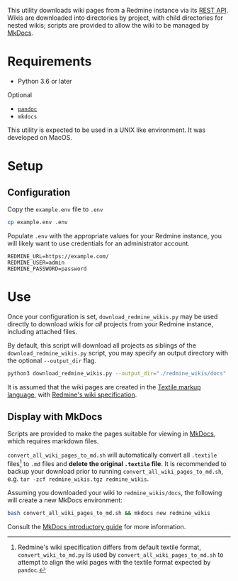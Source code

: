 This utility downloads wiki pages from a Redmine instance via its [REST API](https://www.redmine.org/projects/redmine/wiki/rest_api). Wikis are downloaded into directories by project, with child directories for nested wikis; scripts are provided to allow the wiki to be managed by [MkDocs](https://www.mkdocs.org/).

# Requirements

* Python 3.6 or later

Optional
* [`pandoc`](https://pandoc.org/installing.html)
* `mkdocs`


This utility is expected to be used in a UNIX like environment. It was developed on MacOS.

# Setup

## Configuration

Copy the `example.env` file to `.env`

``` sh
cp example.env .env
```

Populate `.env` with the appropriate values for your Redmine instance, you will likely want to use credentials for an administrator account.

```
REDMINE_URL=https://example.com/
REDMINE_USER=admin
REDMINE_PASSWORD=password
```

# Use
Once your configuration is set, `download_redmine_wikis.py` may be used directly to download wikis for *all* projects from your Redmine instance, including attached files.

By default, this script will download all projects as siblings of the `download_redmine_wikis.py` script, you may specify an output directory with the optional `--output_dir` flag.

``` sh
python3 download_redmine_wikis.py --output_dir="./redmine_wikis/docs" | tee redmine_download.log
```

It is assumed that the wiki pages are created in the [Textile markup language](https://textile-lang.com/), with [Redmine's wiki specification](https://www.redmine.org/projects/redmine/wiki/RedmineTextFormattingTextile).

## Display with MkDocs

Scripts are provided to make the pages suitable for viewing in [MkDocs](https://www.mkdocs.org/), which requires markdown files.

`convert_all_wiki_pages_to_md.sh` will automatically convert all `.textile` files[^1] to `.md` files and **delete the original `.textile` file**. It is recommended to backup your download prior to running `convert_all_wiki_pages_to_md.sh`, e.g. `tar -zcf redmine_wikis.tgz redmine_wikis`.

Assuming you downloaded your wiki to `redmine_wikis/docs`, the following will create a new MkDocs environment:

``` sh
bash convert_all_wiki_pages_to_md.sh && mkdocs new redmine_wikis
```

Consult the [MkDocs introductory guide](https://www.mkdocs.org/getting-started/) for more information.

[^1]: Redmine's wiki specification differs from default textile format, `convert_wiki_to_md.py` is used by `convert_all_wiki_pages_to_md.sh` to attempt to align the wiki pages with the textile format expected by `pandoc`.

